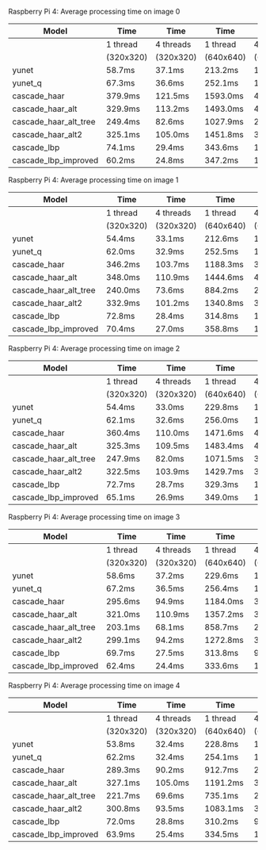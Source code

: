 Raspberry Pi 4: Average processing time on image 0

|Model | Time | Time | Time | Time |
|-------------|--------|----------|--------|--------|
|    | 1 thread |4 threads|1 thread |4 threads |
|    | (320x320)| (320x320)|(640x640)|(640x640)|
|yunet  | 58.7ms | 37.1ms | 213.2ms | 130.6ms |
|yunet_q  | 67.3ms | 36.6ms | 252.1ms | 146.2ms |
|cascade_haar  | 379.9ms | 121.5ms | 1593.0ms | 436.7ms |
|cascade_haar_alt  | 329.9ms | 113.2ms | 1493.0ms | 424.0ms |
|cascade_haar_alt_tree  | 249.4ms | 82.6ms | 1027.9ms | 292.3ms |
|cascade_haar_alt2  | 325.1ms | 105.0ms | 1451.8ms | 399.0ms |
|cascade_lbp  | 74.1ms | 29.4ms | 343.6ms | 111.4ms |
|cascade_lbp_improved  | 60.2ms | 24.8ms | 347.2ms | 115.9ms |

Raspberry Pi 4: Average processing time on image 1

|Model | Time | Time | Time | Time |
|-------------|--------|----------|--------|--------|
|    | 1 thread |4 threads|1 thread |4 threads |
|    | (320x320)| (320x320)|(640x640)|(640x640)|
|yunet  | 54.4ms | 33.1ms | 212.6ms | 130.6ms |
|yunet_q  | 62.0ms | 32.9ms | 252.5ms | 146.6ms |
|cascade_haar  | 346.2ms | 103.7ms | 1188.3ms | 327.6ms |
|cascade_haar_alt  | 348.0ms | 110.9ms | 1444.6ms | 408.2ms |
|cascade_haar_alt_tree  | 240.0ms | 73.6ms | 884.2ms | 255.0ms |
|cascade_haar_alt2  | 332.9ms | 101.2ms | 1340.8ms | 365.2ms |
|cascade_lbp  | 72.8ms | 28.4ms | 314.8ms | 101.2ms |
|cascade_lbp_improved  | 70.4ms | 27.0ms | 358.8ms | 116.4ms |

Raspberry Pi 4: Average processing time on image 2

|Model | Time | Time | Time | Time |
|-------------|--------|----------|--------|--------|
|    | 1 thread |4 threads|1 thread |4 threads |
|    | (320x320)| (320x320)|(640x640)|(640x640)|
|yunet  | 54.4ms | 33.0ms | 229.8ms | 148.3ms |
|yunet_q  | 62.1ms | 32.6ms | 256.0ms | 148.4ms |
|cascade_haar  | 360.4ms | 110.0ms | 1471.6ms | 414.5ms |
|cascade_haar_alt  | 325.3ms | 109.5ms | 1483.4ms | 426.0ms |
|cascade_haar_alt_tree  | 247.9ms | 82.0ms | 1071.5ms | 304.5ms |
|cascade_haar_alt2  | 322.5ms | 103.9ms | 1429.7ms | 397.0ms |
|cascade_lbp  | 72.7ms | 28.7ms | 329.3ms | 107.1ms |
|cascade_lbp_improved  | 65.1ms | 26.9ms | 349.0ms | 114.7ms |

Raspberry Pi 4: Average processing time on image 3

|Model | Time | Time | Time | Time |
|-------------|--------|----------|--------|--------|
|    | 1 thread |4 threads|1 thread |4 threads |
|    | (320x320)| (320x320)|(640x640)|(640x640)|
|yunet  | 58.6ms | 37.2ms | 229.6ms | 148.2ms |
|yunet_q  | 67.2ms | 36.5ms | 256.4ms | 148.1ms |
|cascade_haar  | 295.6ms | 94.9ms | 1184.0ms | 322.9ms |
|cascade_haar_alt  | 321.0ms | 110.9ms | 1357.2ms | 393.7ms |
|cascade_haar_alt_tree  | 203.1ms | 68.1ms | 858.7ms | 248.2ms |
|cascade_haar_alt2  | 299.1ms | 94.2ms | 1272.8ms | 362.6ms |
|cascade_lbp  | 69.7ms | 27.5ms | 313.8ms | 99.6ms |
|cascade_lbp_improved  | 62.4ms | 24.4ms | 333.6ms | 111.5ms |

Raspberry Pi 4: Average processing time on image 4

|Model | Time | Time | Time | Time |
|-------------|--------|----------|--------|--------|
|    | 1 thread |4 threads|1 thread |4 threads |
|    | (320x320)| (320x320)|(640x640)|(640x640)|
|yunet  | 53.8ms | 32.4ms | 228.8ms | 147.1ms |
|yunet_q  | 62.2ms | 32.4ms | 254.1ms | 146.9ms |
|cascade_haar  | 289.3ms | 90.2ms | 912.7ms | 263.2ms |
|cascade_haar_alt  | 327.1ms | 105.0ms | 1191.2ms | 340.0ms |
|cascade_haar_alt_tree  | 221.7ms | 69.6ms | 735.1ms | 215.8ms |
|cascade_haar_alt2  | 300.8ms | 93.5ms | 1083.1ms | 301.5ms |
|cascade_lbp  | 72.0ms | 28.8ms | 310.2ms | 99.9ms |
|cascade_lbp_improved  | 63.9ms | 25.4ms | 334.5ms | 109.4ms |
